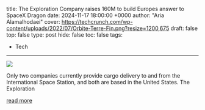 title: The Exploration Company raises 160M to build Europes answer to SpaceX Dragon
date: 2024-11-17 18:00:00 +0000
author: "Aria Alamalhodaei"
cover: https://techcrunch.com/wp-content/uploads/2022/07/Orbite-Terre-Fin.png?resize=1200,675
draft: false
top: false
type: post
hide: false
toc: false
tags:
  - Tech
---

![](https://techcrunch.com/wp-content/uploads/2022/07/Orbite-Terre-Fin.png?resize=1200,675)

Only two companies currently provide cargo delivery to and from the International Space Station, and both are based in the United States. The Exploration

[read more](https://techcrunch.com/2024/11/17/the-exploration-company-raises-160m-to-build-europes-answer-to-spacex-dragon/)
